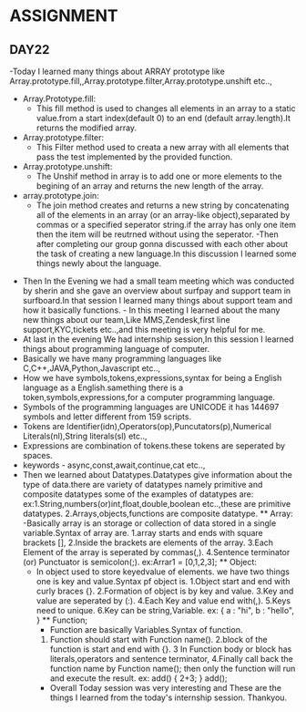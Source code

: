 # ASSIGNMENT
## DAY22
   -Today I learned many things about ARRAY prototype like Array.prototype.fill,,Array.prototype.filter,Array.prototype.unshift etc..,
 * Array.Prototype.fill:
    - This fill method is used to changes all elements in an array to a static value.from a start index(default 0) to an end (default array.length).It returns the modified array.
 * Array.prototype.filter:
   - This Filter method used to creata a new array with all elements that pass the test implemented by the provided function.
 * Array.prototype.unshift:
   - The Unshif method in array is to add one or more elements to the begining 
of an array and returns the new length of the array.
 * array.prototype.join:
   - The join method creates and returns a new string by concatenating all of the elements in an array (or an array-like object),separated by commas or a specified seperator string.if the array has only one item then the item will be reutrned without using the seperator.
  -Then after completing our group gonna discussed with each other about the task of creating a new language.In this discussion I learned some things newly about the language.
  - Then In the Evening we had a small team meeting which was conducted by sherin and she gave an overview about surfpay and support team in surfboard.In that session I learned many things about support team and how it basically functions.  - In this meeting I learned about the many new things about our team,Like MMS,Zendesk,first line support,KYC,tickets etc..,and this meeting is very helpful for me.
  - At last in the evening We had internship session,In this session I learned things about programming language of computer.
  - Basically we have many programming languages like C,C++,JAVA,Python,Javascript etc..,
  - How we have symbols,tokens,expressions,syntax for being a English language as a English.samething there is a token,symbols,expressions,for a computer programming language.
  - Symbols of the programming languages are UNICODE it has 144697 symbols and letter different from 159 scripts.
  - Tokens are Identifier(idn),Operators(op),Puncutators(p),Numerical Literals(nl),String literals(sl) etc..,
  - Expressions are combination of tokens.these tokens are seperated by spaces.
  - keywords - async,const,await,continue,cat etc..,
  - Then we learned about Datatypes.Datatypes give information about the type of data.there are variety of datatypes namely primitive and composite datatypes some of the examples of datatypes are:
  ex:1.String,numbers(or)int,float,double,boolean etc..,these are primitive datatypes.
     2.Arrays,objects,functions are composite datatype.
   ** Array:
     -Basically array is an storage or collection of data stored in a single variable.Syntax of array are.
      1.array starts and ends with square brackets [],
      2.Inside the brackets are elements of the array.
      3.Each Element of the array is seperated by commas(,).
      4.Sentence terminator (or) Punctuator is semicolon(;).
    ex:Arrar1 = [0,1,2,3];
  ** Object: 
     - In object used to store keyedvalue of elements. we have two things one is key and value.Syntax pf object is.
       1.Object start and end with curly braces {}.
       2.Formation of object is by key and value.
       3.Key and value are seperated by (:).
       4.Each Key and value end with(,).
       5.Keys need to unique.
       6.Key can be string,Variable.
      ex: {
            a : "hi",
            b : "hello",
          }
   ** Function;
       - Function are basically Variables.Syntax of function.
       1. Function should start with Function name().
       2.block of the function is start and end with {}.
       3 In Function body or block has literals,operators and sentence terminator,
       4.Finally call back the function name by Function name(); then only the function will run and execute the result.
      ex: 
          add() 
             {
              2+3;
             } 
           add();
       - Overall Today session was very interesting and These are the things I learned from the today's internship session. 
       Thankyou. 
